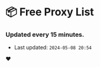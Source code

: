 # :package: Free Proxy List
### Updated every 15 minutes.

- Last updated: `2024-05-08 20:54`

:heart:

